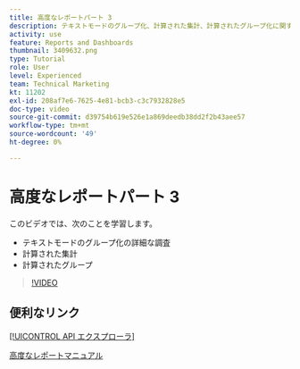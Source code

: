 ```yaml
---
title: 高度なレポートパート 3
description: テキストモードのグループ化、計算された集計、計算されたグループ化に関する詳細な調査を理解します。
activity: use
feature: Reports and Dashboards
thumbnail: 3409632.png
type: Tutorial
role: User
level: Experienced
team: Technical Marketing
kt: 11202
exl-id: 208af7e6-7625-4e81-bcb3-c3c7932828e5
doc-type: video
source-git-commit: d39754b619e526e1a869deedb38dd2f2b43aee57
workflow-type: tm+mt
source-wordcount: '49'
ht-degree: 0%

---
```


# 高度なレポートパート 3

このビデオでは、次のことを学習します。

* テキストモードのグループ化の詳細な調査
* 計算された集計
* 計算されたグループ

>[!VIDEO](https://video.tv.adobe.com/v/3409635/?quality=12)

## 便利なリンク

[[!UICONTROL API エクスプローラ]](https://developer.adobe.com/workfront/api-explorer/)

[高度なレポートマニュアル](/help/assets/advanced-reporting-manual.pdf)
